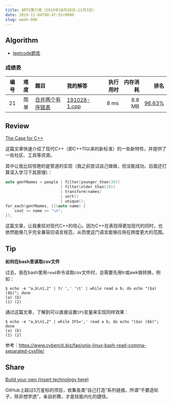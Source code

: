 ```yaml
---
title: ARTS第六周（2019年10月28日~11月3日）
date: 2019-11-04T00:47:52+0800
slug: week-006
---
```


## Algorithm

* [leetcode题库](https://leetcode-cn.com/problemset/all/)

### 成绩表

| 编号 | 难度 | 题目 | 我的解答 | 执行用时 | 内存消耗 | 排名 |
|:----:|:----:|:-----|:---------|---------:|---------:|-----:|
| 21 | 简单 | [合并两个有序链表](https://leetcode-cn.com/problems/merge-two-sorted-lists/) | [191028-1.cpp](https://github.com/yanlinlin82/leetcode/blob/master/00021_merge-two-sorted-lists/191028-1.cpp) | 8 ms | 8.8 MB | [96.63%](https://leetcode-cn.com/submissions/detail/34686113/) |

## Review

[The Case for C++](https://itnext.io/the-case-for-c-4122a5b47130)

这篇文章快速介绍了现代C++（即C++11以来的新标准）的一些新特性，并提供了一些社区、工具等资源。

其中让我比较惊艳的是管道的实现（我之前尝试自己做做，但没能成功，后面还打算深入学习下其原理）：

```cpp
auto genYNames = people | filter(younger_than(39))
                        | filter(older_than(19))
                        | transform(names)
                        | sort()
                        | unique();
for_each(genYNames, [](auto name) {
    cout << name << "\n";
});
```

这篇文章，让我重拾对现代C++的信心。因为C++在表现得更加现代的同时，也依然能够几乎完全兼容旧语言规范，从而使这门语言能够应用在跨度更大的范围。

## Tip

**如何在bash里读取csv文件**

过去，我在bash里用`read`命令读取csv文件时，总需要先用tr或awk做转换，例如：

```
$ echo -e "a,b\n1,2" | tr ',' '\t' | while read a b; do echo "($a) ($b)"; done
(a) (b)
(1) (2)
```

通过这篇文章，了解到可以直接设置`IFS`变量来实现同样效果：

```
$ echo -e "a,b\n1,2" | while IFS=',' read a b; do echo "($a) ($b)"; done
(a) (b)
(1) (2)
```

参考：<https://www.cyberciti.biz/faq/unix-linux-bash-read-comma-separated-cvsfile/>

## Share

[Build your own (insert technology here)](https://github.com/danistefanovic/build-your-own-x)

GitHub上超过5万星标的项目，收集各类“自己打造”系列链接。所谓“不要造轮子，除非想学透”，亲自折腾，才是技能内化的捷径。
